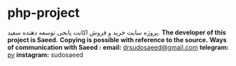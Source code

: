 # php-project
پروژه سایت خرید و فروش اکانت پابجی 
توسعه دهنده سعید.
**The developer of this project is Saeed.**
**Copying is possible with reference to the source.**
**Ways of communication with Saeed :**
**email:** drsudosaeed@gmail.com
**telegram:** <a href='https://t.me/iioove'>pv</a>
**instagram:** sudosaeed
